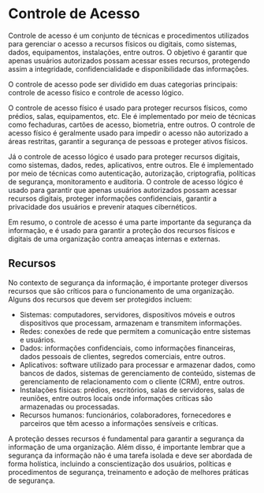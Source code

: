 # Controle de Acesso

Controle de acesso é um conjunto de técnicas e procedimentos utilizados para gerenciar o acesso a recursos físicos ou digitais, como sistemas, dados, equipamentos, instalações, entre outros. O objetivo é garantir que apenas usuários autorizados possam acessar esses recursos, protegendo assim a integridade, confidencialidade e disponibilidade das informações.

O controle de acesso pode ser dividido em duas categorias principais: controle de acesso físico e controle de acesso lógico.

O controle de acesso físico é usado para proteger recursos físicos, como prédios, salas, equipamentos, etc. Ele é implementado por meio de técnicas como fechaduras, cartões de acesso, biometria, entre outros. O controle de acesso físico é geralmente usado para impedir o acesso não autorizado a áreas restritas, garantir a segurança de pessoas e proteger ativos físicos.

Já o controle de acesso lógico é usado para proteger recursos digitais, como sistemas, dados, redes, aplicativos, entre outros. Ele é implementado por meio de técnicas como autenticação, autorização, criptografia, políticas de segurança, monitoramento e auditoria. O controle de acesso lógico é usado para garantir que apenas usuários autorizados possam acessar recursos digitais, proteger informações confidenciais, garantir a privacidade dos usuários e prevenir ataques cibernéticos.

Em resumo, o controle de acesso é uma parte importante da segurança da informação, e é usado para garantir a proteção dos recursos físicos e digitais de uma organização contra ameaças internas e externas.

## Recursos

No contexto de segurança da informação, é importante proteger diversos recursos que são críticos para o funcionamento de uma organização. Alguns dos recursos que devem ser protegidos incluem:

- Sistemas: computadores, servidores, dispositivos móveis e outros dispositivos que processam, armazenam e transmitem informações.
- Redes: conexões de rede que permitem a comunicação entre sistemas e usuários.
- Dados: informações confidenciais, como informações financeiras, dados pessoais de clientes, segredos comerciais, entre outros.
- Aplicativos: software utilizado para processar e armazenar dados, como bancos de dados, sistemas de gerenciamento de conteúdo, sistemas de gerenciamento de relacionamento com o cliente (CRM), entre outros.
- Instalações físicas: prédios, escritórios, salas de servidores, salas de reuniões, entre outros locais onde informações críticas são armazenadas ou processadas.
- Recursos humanos: funcionários, colaboradores, fornecedores e parceiros que têm acesso a informações sensíveis e críticas.

A proteção desses recursos é fundamental para garantir a segurança da informação de uma organização. Além disso, é importante lembrar que a segurança da informação não é uma tarefa isolada e deve ser abordada de forma holística, incluindo a conscientização dos usuários, políticas e procedimentos de segurança, treinamento e adoção de melhores práticas de segurança.

